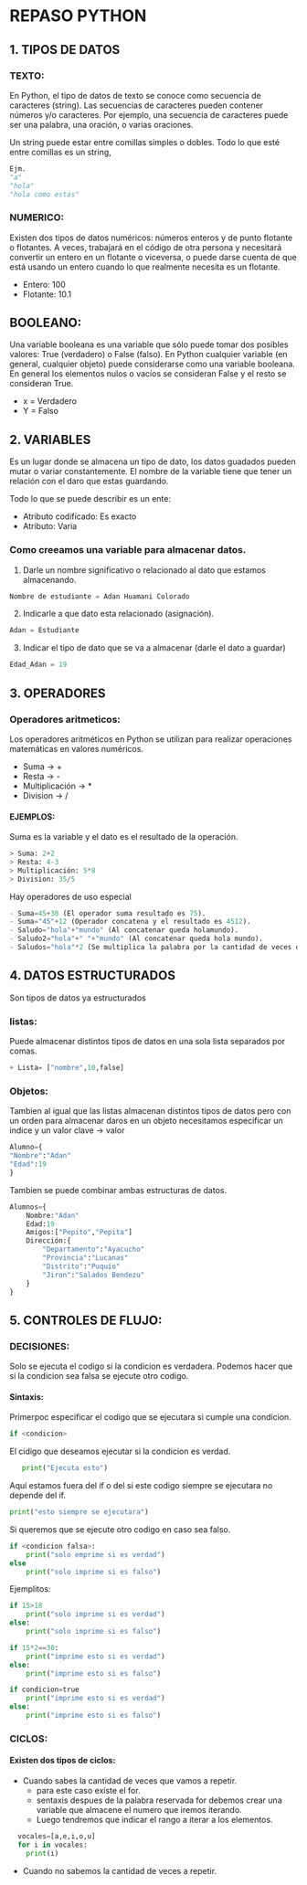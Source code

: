# REPASO PYTHON
## 1. TIPOS DE DATOS
### TEXTO:
En Python, el tipo de datos de texto se conoce como secuencia de caracteres (string). Las secuencias de caracteres pueden contener números y/o caracteres. Por ejemplo, una secuencia de caracteres puede ser una palabra, una oración, o varias oraciones.

Un string puede estar entre comillas simples o dobles. Todo lo que esté entre comillas es un  string,
```python
Ejm.
"a"
"hola"
"hola como estas"
```
### NUMERICO:
Existen dos tipos de datos numéricos: números enteros y de punto flotante o flotantes. A veces, trabajará en el código de otra persona y necesitará convertir un entero en un flotante o viceversa, o puede darse cuenta de que está usando un entero cuando lo que realmente necesita es un flotante.
+ Entero: 100
+ Flotante: 10.1
## BOOLEANO:
Una variable booleana es una variable que sólo puede tomar dos posibles valores: True (verdadero) o False (falso). En Python cualquier variable (en general, cualquier objeto) puede considerarse como una variable booleana. En general los elementos nulos o vacíos se consideran False y el resto se consideran True.
- x = Verdadero
- Y = Falso
## 2. VARIABLES
Es un lugar donde se almacena un tipo de dato, los datos guadados pueden mutar o variar constantemente.
El nombre de la variable tiene que tener un relación con el daro que estas guardando.

Todo lo que se puede describir es un ente:
+ Atributo codificado: Es exacto  
+ Atributo: Varia

### Como creeamos una variable para almacenar datos.
1. Darle un nombre significativo o relacionado al dato que estamos almacenando.
```python
Nombre de estudiante = Adan Huamani Colorado
```
2. Indicarle a que dato esta relacionado (asignación).
```python
Adan = Estudiante
```
3. Indicar el tipo de dato que se va a almacenar (darle el dato a guardar)
```python
Edad_Adan = 19
```
## 3. OPERADORES
### Operadores aritmeticos:
Los operadores aritméticos en Python se utilizan para realizar operaciones matemáticas en valores numéricos.
- Suma -> +
- Resta -> - 
- Multiplicación -> *
- Division -> /
#### EJEMPLOS:
Suma es la variable y el dato es el resultado de la operación.
```python
> Suma: 2+2
> Resta: 4-3
> Multiplicación: 5*8
> Division: 35/5
```
Hay operadores de uso especial 
```python
- Suma=45+30 (El operador suma resultado es 75).
- Suma="45"+12 (Operador concatena y el resultado es 4512).
- Saludo="hola"+"mundo" (Al concatenar queda holamundo).
- Saludo2="hola"+" "+"mundo" (Al concatenar queda hola mundo).
- Saludos="hola"*2 (Se multiplica la palabra por la cantidad de veces que desees "holahola").
```
## 4. DATOS ESTRUCTURADOS
Son tipos de datos ya estructurados 
### listas:
Puede almacenar distintos tipos de datos en una sola lista separados por comas.
```python
+ Lista= ["nombre",10,false]
```
### Objetos:
Tambien al igual que las listas almacenan distintos tipos de datos pero con un orden para almacenar daros en un objeto necesitamos especificar un indice y un valor clave -> valor 

```Python
Alumno={
"Nombre":"Adan"
"Edad":19
}
```
Tambien se puede combinar ambas estructuras de datos.
```python
Alumnos={
    Nombre:"Adan"
    Edad:19
    Amigos:["Pepito","Pepita"]
    Dirección:{
        "Departamento":"Ayacucho"
        "Provincia":"Lucanas"
        "Distrito":"Puquio"
        "Jiron":"Salados Bendezu"
    }
}
```

## 5. CONTROLES DE FLUJO: 
### DECISIONES: 
Solo se ejecuta el codigo si la condicion es verdadera. Podemos hacer que si la condicion sea falsa se ejecute otro codigo.
#### Sintaxis:
Primerpoc especificar el codigo que se ejecutara si cumple una condicion.
```python
if <condicion>
```
El cidigo que deseamos ejecutar si la condicion es verdad.
```python
   print("Ejecuta esto")
   ```
Aquí estamos fuera del if o del si este codigo siempre se ejecutara no depende del if.
```python
print("esto siempre se ejecutara")
```
Si queremos que se ejecute otro codigo en caso sea falso.
```python
if <condicion falsa>:
    print("solo emprime si es verdad")
else
    print("solo imprime si es falso")
```
Ejemplitos:
```Python
if 15>18
    print("solo imprime si es verdad")
else:
    print("solo imprime si es falso")
```
```python
if 15*2==30:
    print("imprime esto si es verdad")
else:
    print("imprime esto si es falso")
```
```python
if condicion=true
    print("imprime esto si es verdad")
else: 
    print("imprime esto si es falso")
```
### CICLOS: 
#### Existen dos tipos de ciclos:
- Cuando sabes la cantidad de veces que vamos a repetir.
  - para este caso existe el for.
  - sentaxis despues de la palabra reservada for debemos crear una variable que almacene el numero que iremos iterando.
  - Luego tendremos que indicar el rango a iterar a los elementos.
```python
  vocales=[a,e,i,o,u]
  for i in vocales:
    print(i)
  ```
- Cuando no sabemos la cantidad de veces a repetir.
